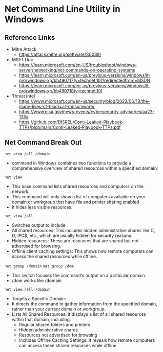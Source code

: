 # Net Command Line Utility in Windows


## Reference Links
- Mitre Attack
  - https://attack.mitre.org/software/S0039/
- MSFT Doc
  - https://learn.microsoft.com/en-US/troubleshoot/windows-server/networking/net-commands-on-operating-systems
  - https://learn.microsoft.com/en-us/previous-versions/windows/it-pro/windows-xp/bb490717(v=technet.10)?redirectedfrom=MSDN
  - https://learn.microsoft.com/en-us/previous-versions/windows/it-pro/windows-xp/bb490718(v=technet.10)
- Threat Intel 
  - https://www.microsoft.com/en-us/security/blog/2022/06/13/the-many-lives-of-blackcat-ransomware/
  - https://www.cisa.gov/news-events/cybersecurity-advisories/aa23-136a
  - https://github.com/DISREL/Conti-Leaked-Playbook-TTPs/blob/main/Conti-Leaked-Playbook-TTPs.pdf


## Net Command Break Out
`net view /all /domain` 
- command in Windows combines two functions to provide a comprehensive overview of shared resources within a specified domain:

`net view`
- This base command lists shared resources and computers on the network.
- This command will only show a list of computers available on your domain or workgroup that have file and printer sharing enabled
- It hides less visible resources.

`net view /all`
- Switches output to include
- All shared resources: This includes hidden administrative shares like C$, D$, IPC$, etc., which are usually hidden for security reasons.
- Hidden resources: These are resources that are shared but not advertised for browsing.
- Offline client caching settings: This shows how remote computers can access the shared resources while offline.

`net group /domain`
`net group /dom`
- This switch focuses the command's output on a particular domain.
- /dom works like /domain

`net view /all /domain`
- Targets a Specific Domain: 
- It directs the command to gather information from the specified domain, rather than your current domain or workgroup.
- Lists All Shared Resources: It displays a list of all shared resources within that domain, including:
  - Regular shared folders and printers
  - Hidden administrative shares
  - Resources not advertised for browsing
  - Includes Offline Caching Settings: It reveals how remote computers can access these shared resources while offline. 

